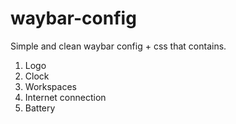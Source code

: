 # waybar-config

Simple and clean waybar config + css that contains.
1. Logo
2. Clock 
3. Workspaces
4. Internet connection
5. Battery
